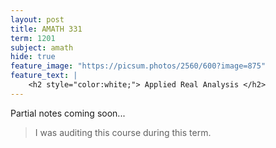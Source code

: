 ```yaml
---
layout: post
title: AMATH 331
term: 1201
subject: amath
hide: true
feature_image: "https://picsum.photos/2560/600?image=875"
feature_text: |
    <h2 style="color:white;"> Applied Real Analysis </h2>
---
```


Partial notes coming soon...

 > I was auditing this course during this term.
